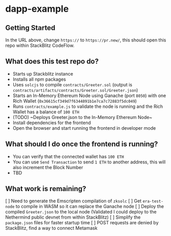 # dapp-example

## Getting Started

In the URL above, change `https://` to `https://pr.new/`, this should open this repo within StackBlitz CodeFlow.

## What does this test repo do?

* Starts up Stackblitz instance
* Installs all npm packages
* Uses `solcjs` to compile `contracts/Greeter.sol` (output is `contracts/artifacts/contracts/Greeter.sol/Greeter.json`)
* Starts an In-Memory Ethereum Node using Ganache (port `8050`) with one Rich Wallet (`0x36615cf349d7f6344891b1e7ca7c72883f5dc049`)
* Runs `contracts/example.js` to validate the node is running and the Rich Wallet has a balance of `100 ETH`
* (TODO) ~Deploys Greeter.json to the In-Memory Ethereum Node~
* Install dependencies for the frontend
* Open the browser and start running the frontend in developer mode

## What should I do once the frontend is running?

* You can verify that the connected wallet has `100 ETH`
* You can use `Send Transaction` to send `1 ETH` to another address, this will also increment the Block Number
* TBD

## What work is remaining?

[ ] Need to generate the Emscripten compilation of `zksolc`
[ ] Get `era-test-node` to compile in WASM so it can replace the Ganache node
[ ] Deploy the compiled `Greeter.json` to the local node (Validated I could deploy to the Nethermind public devnet from within StackBlitz)
[ ] Simplify the `package.json` files for faster startup time
[ ] POST requests are denied by StackBlitz, find a way to connect Metamask
